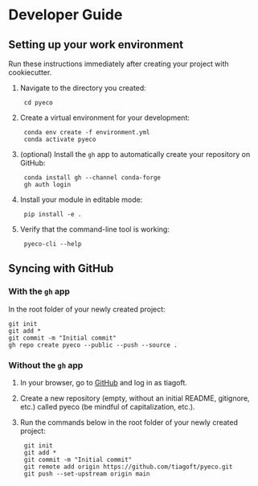 # Developer Guide

## Setting up your work environment

Run these instructions immediately after creating your project with cookiecutter.

1. Navigate to the directory you created:

        cd pyeco

2. Create a virtual environment for your development:

        conda env create -f environment.yml
        conda activate pyeco

3. (optional) Install the `gh` app to automatically create your repository on GitHub:

        conda install gh --channel conda-forge
        gh auth login

4. Install your module in editable mode:

        pip install -e .

5. Verify that the command-line tool is working:

        pyeco-cli --help

## Syncing with GitHub

### With the `gh` app

In the root folder of your newly created project:

    git init
    git add *
    git commit -m "Initial commit"
    gh repo create pyeco --public --push --source .

### Without the `gh` app

1. In your browser, go to [GitHub](https://www.github.com) and log in as tiagoft.
1. Create a new repository (empty, without an initial README, gitignore, etc.) called pyeco (be mindful of capitalization, etc.).
1. Run the commands below in the root folder of your newly created project:

        git init
        git add *
        git commit -m "Initial commit"
        git remote add origin https://github.com/tiagoft/pyeco.git
        git push --set-upstream origin main

